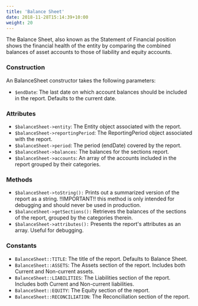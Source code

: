 ```yaml
---
title: 'Balance Sheet'
date: 2018-11-28T15:14:39+10:00
weight: 20
---
```


The Balance Sheet, also known as the Statement of Financial position shows the financial health of the entity by comparing the combined balances of asset accounts to those of liability and equity accounts. 

### Construction
An BalanceSheet constructor takes the following parameters:

+ `$endDate`: The last date on which account balances should be included in the report. Defaults to the current date.

### Attributes
+ `$balanceSheet->entity`: The Entity object associated with the report.
+ `$balanceSheet->reportingPeriod`: The ReportingPeriod object associated with the report.
+ `$balanceSheet->period`: The period (endDate) covered by the report.
+ `$balanceSheet->balances`: The balances for the sections report.
+ `$balanceSheet->accounts`: An array of the accounts included in the report grouped by their categories.

### Methods
+ `$balanceSheet->toString():` Prints out a summarized version of the report as a string. !!IMPORTANT!! this method is only intended for debugging and should never be used in production. 
+ `$balanceSheet->getSections():` Retrieves the balances of the sections of the report, grouped by the categories therein. 
+ `$balanceSheet->attributes():` Presents the report's attributes as an array. Useful for debugging. 

### Constants
+ `BalanceSheet::TITLE`: The title of the report. Defaults to Balance Sheet.
+ `BalanceSheet::ASSETS`: The Assets section of the report. Includes both Current and Non-current assets. 
+ `BalanceSheet::LIABILITIES`: The Liabilities section of the report. Includes both Current and Non-current liabilities.
+ `BalanceSheet::EQUITY`: The Equity section of the report. 
+ `BalanceSheet::RECONCILIATION`: The Reconciliation section of the report. 

